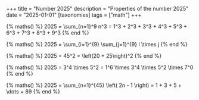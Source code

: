 +++
title = "Number 2025"
description = "Properties of the number 2025"
date = "2025-01-01"
[taxonomies]
tags = ["math"]
+++

{% maths() %}
2025 = \sum_{n=1}^9 n^3 = 1^3 + 2^3 + 3^3 + 4^3 + 5^3 + 6^3 + 7^3 + 8^3 + 9^3
{% end %}

{% maths() %}
2025 = \sum_{i=1}^{9} \sum_{j=1}^{9} i \times j
{% end %}

{% maths() %}
2025 = 45^2 = \left(20 + 25\right)^2
{% end %}

{% maths() %}
2025 = 3^4 \times 5^2 = 1^6 \times 3^4 \times 5^2 \times 7^0
{% end %}

{% maths() %}
2025 = \sum_{n=1}^{45} \left( 2n - 1 \right) = 1 + 3 + 5 + \dots + 89
{% end %}